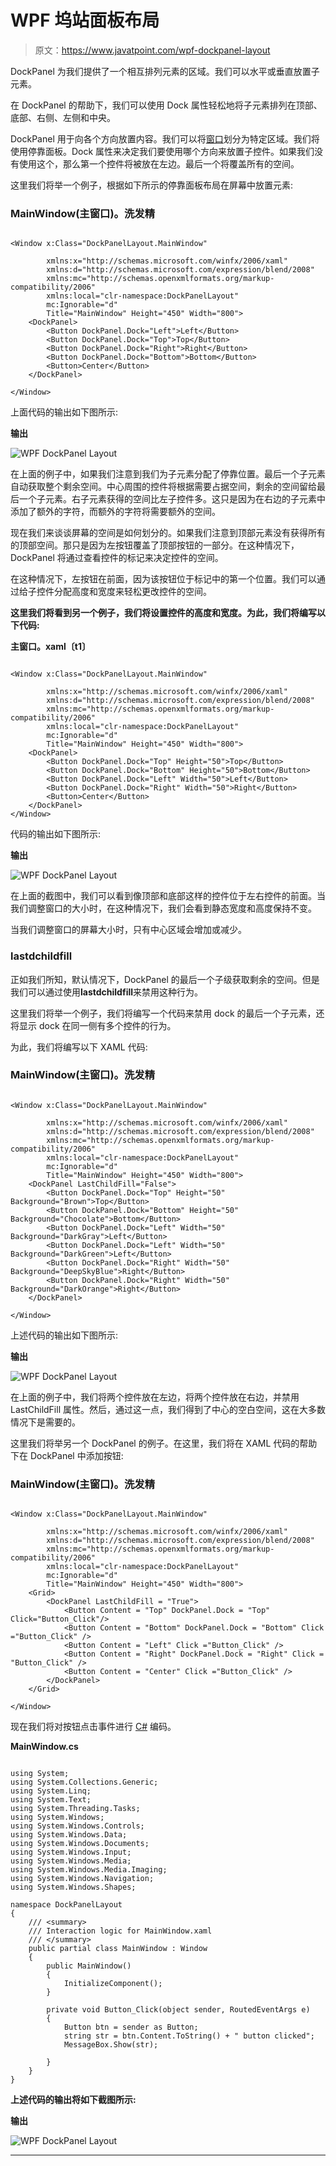 # WPF 坞站面板布局

> 原文：<https://www.javatpoint.com/wpf-dockpanel-layout>

DockPanel 为我们提供了一个相互排列元素的区域。我们可以水平或垂直放置子元素。

在 DockPanel 的帮助下，我们可以使用 Dock 属性轻松地将子元素排列在顶部、底部、右侧、左侧和中央。

DockPanel 用于向各个方向放置内容。我们可以将[窗口](https://www.javatpoint.com/windows)划分为特定区域。我们将使用停靠面板。Dock 属性来决定我们要使用哪个方向来放置子控件。如果我们没有使用这个，那么第一个控件将被放在左边。最后一个将覆盖所有的空间。

这里我们将举一个例子，根据如下所示的停靠面板布局在屏幕中放置元素:

### MainWindow(主窗口)。洗发精

```

<Window x:Class="DockPanelLayout.MainWindow"

        xmlns:x="http://schemas.microsoft.com/winfx/2006/xaml"
        xmlns:d="http://schemas.microsoft.com/expression/blend/2008"
        xmlns:mc="http://schemas.openxmlformats.org/markup-compatibility/2006"
        xmlns:local="clr-namespace:DockPanelLayout"
        mc:Ignorable="d"
        Title="MainWindow" Height="450" Width="800">
    <DockPanel>
        <Button DockPanel.Dock="Left">Left</Button>
        <Button DockPanel.Dock="Top">Top</Button>
        <Button DockPanel.Dock="Right">Right</Button>
        <Button DockPanel.Dock="Bottom">Bottom</Button>
        <Button>Center</Button>
    </DockPanel>

</Window>

```

上面代码的输出如下图所示:

**输出**

![WPF DockPanel Layout](img/2354df5a4fed7bfb84e13022cbd22e4e.png)

在上面的例子中，如果我们注意到我们为子元素分配了停靠位置。最后一个子元素自动获取整个剩余空间。中心周围的控件将根据需要占据空间，剩余的空间留给最后一个子元素。右子元素获得的空间比左子控件多。这只是因为在右边的子元素中添加了额外的字符，而额外的字符将需要额外的空间。

现在我们来谈谈屏幕的空间是如何划分的。如果我们注意到顶部元素没有获得所有的顶部空间。那只是因为左按钮覆盖了顶部按钮的一部分。在这种情况下，DockPanel 将通过查看控件的标记来决定控件的空间。

在这种情况下，左按钮在前面，因为该按钮位于标记中的第一个位置。我们可以通过给子控件分配高度和宽度来轻松更改控件的空间。

**这里我们将看到另一个例子，我们将设置控件的高度和宽度。为此，我们将编写以下代码:**

**主窗口。xaml〔t1〕**

```

<Window x:Class="DockPanelLayout.MainWindow"

        xmlns:x="http://schemas.microsoft.com/winfx/2006/xaml"
        xmlns:d="http://schemas.microsoft.com/expression/blend/2008"
        xmlns:mc="http://schemas.openxmlformats.org/markup-compatibility/2006"
        xmlns:local="clr-namespace:DockPanelLayout"
        mc:Ignorable="d"
        Title="MainWindow" Height="450" Width="800">
    <DockPanel>
        <Button DockPanel.Dock="Top" Height="50">Top</Button>
        <Button DockPanel.Dock="Bottom" Height="50">Bottom</Button>
        <Button DockPanel.Dock="Left" Width="50">Left</Button>
        <Button DockPanel.Dock="Right" Width="50">Right</Button>
        <Button>Center</Button>
    </DockPanel>
</Window>

```

代码的输出如下图所示:

**输出**

![WPF DockPanel Layout](img/db5f1df396a0b7aa62fb7437019db0fd.png)

在上面的截图中，我们可以看到像顶部和底部这样的控件位于左右控件的前面。当我们调整窗口的大小时，在这种情况下，我们会看到静态宽度和高度保持不变。

当我们调整窗口的屏幕大小时，只有中心区域会增加或减少。

### lastdchildfill

正如我们所知，默认情况下，DockPanel 的最后一个子级获取剩余的空间。但是我们可以通过使用**lastdchildfill**来禁用这种行为。

这里我们将举一个例子，我们将编写一个代码来禁用 dock 的最后一个子元素，还将显示 dock 在同一侧有多个控件的行为。

为此，我们将编写以下 XAML 代码:

### MainWindow(主窗口)。洗发精

```

<Window x:Class="DockPanelLayout.MainWindow"

        xmlns:x="http://schemas.microsoft.com/winfx/2006/xaml"
        xmlns:d="http://schemas.microsoft.com/expression/blend/2008"
        xmlns:mc="http://schemas.openxmlformats.org/markup-compatibility/2006"
        xmlns:local="clr-namespace:DockPanelLayout"
        mc:Ignorable="d"
        Title="MainWindow" Height="450" Width="800">
    <DockPanel LastChildFill="False">
        <Button DockPanel.Dock="Top" Height="50" Background="Brown">Top</Button>
        <Button DockPanel.Dock="Bottom" Height="50" Background="Chocolate">Bottom</Button>
        <Button DockPanel.Dock="Left" Width="50" Background="DarkGray">Left</Button>
        <Button DockPanel.Dock="Left" Width="50" Background="DarkGreen">Left</Button>
        <Button DockPanel.Dock="Right" Width="50" Background="DeepSkyBlue">Right</Button>
        <Button DockPanel.Dock="Right" Width="50" Background="DarkOrange">Right</Button>
    </DockPanel>

</Window>

```

上述代码的输出如下图所示:

**输出**

![WPF DockPanel Layout](img/9eaa3a824bd2ca84e58db64ec630e6dd.png)

在上面的例子中，我们将两个控件放在左边，将两个控件放在右边，并禁用 LastChildFill 属性。然后，通过这一点，我们得到了中心的空白空间，这在大多数情况下是需要的。

这里我们将举另一个 DockPanel 的例子。在这里，我们将在 XAML 代码的帮助下在 DockPanel 中添加按钮:

### MainWindow(主窗口)。洗发精

```

<Window x:Class="DockPanelLayout.MainWindow"

        xmlns:x="http://schemas.microsoft.com/winfx/2006/xaml"
        xmlns:d="http://schemas.microsoft.com/expression/blend/2008"
        xmlns:mc="http://schemas.openxmlformats.org/markup-compatibility/2006"
        xmlns:local="clr-namespace:DockPanelLayout"
        mc:Ignorable="d"
        Title="MainWindow" Height="450" Width="800">
    <Grid>
        <DockPanel LastChildFill = "True">
            <Button Content = "Top" DockPanel.Dock = "Top" Click="Button_Click"/>
            <Button Content = "Bottom" DockPanel.Dock = "Bottom" Click ="Button_Click" />
            <Button Content = "Left" Click ="Button_Click" />
            <Button Content = "Right" DockPanel.Dock = "Right" Click = "Button_Click" />
            <Button Content = "Center" Click ="Button_Click" />
        </DockPanel>
    </Grid>

</Window>

```

现在我们将对按钮点击事件进行 [C#](https://www.javatpoint.com/c-sharp-tutorial) 编码。

**MainWindow.cs**

```

using System;
using System.Collections.Generic;
using System.Linq;
using System.Text;
using System.Threading.Tasks;
using System.Windows;
using System.Windows.Controls;
using System.Windows.Data;
using System.Windows.Documents;
using System.Windows.Input;
using System.Windows.Media;
using System.Windows.Media.Imaging;
using System.Windows.Navigation;
using System.Windows.Shapes;

namespace DockPanelLayout
{
    /// <summary>
    /// Interaction logic for MainWindow.xaml
    /// </summary>
    public partial class MainWindow : Window
    {
        public MainWindow()
        {
            InitializeComponent();
        }

        private void Button_Click(object sender, RoutedEventArgs e)
        {
            Button btn = sender as Button;
            string str = btn.Content.ToString() + " button clicked";
            MessageBox.Show(str);

        }
    }
}

```

**上述代码的输出将如下截图所示:**

**输出**

![WPF DockPanel Layout](img/2f776c2ff6f1727d12707457bc454533.png)

* * *